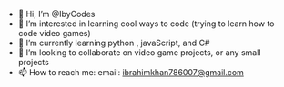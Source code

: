 - 👋 Hi, I’m @IbyCodes
- 👀 I’m interested in learning cool ways to code (trying to learn how to code video games)
- 🌱 I’m currently learning python , javaScript, and C#
- 💞️ I’m looking to collaborate on video game projects, or any small projects
- 📫 How to reach me:
email: ibrahimkhan786007@gmail.com
<!---
IbyCodes/IbyCodes is a ✨ special ✨ repository because its `README.md` (this file) appears on your GitHub profile.
You can click the Preview link to take a look at your changes.
--->
